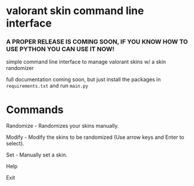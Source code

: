 # valorant skin command line interface
### A PROPER RELEASE IS COMING SOON, IF YOU KNOW HOW TO USE PYTHON YOU CAN USE IT NOW!

simple command line interface to manage valorant skins w/ a skin randomizer

full documentation coming soon, but just install the packages in `requirements.txt` and run `main.py`

# Commands
Randomize - Randomizes your skins manually. 

Modify - Modify the skins to be randomized (Use arrow keys and Enter to select).

Set - Manually set a skin.

Help

Exit


